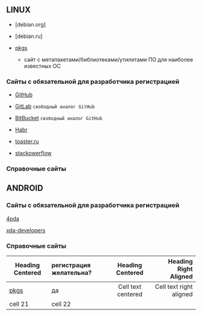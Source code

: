 
## LINUX

- [debian.org]
- [debian.ru]

- [pkgs](https://pkgs.org)
    - сайт с метапакетами/библиотеками/утилитами ПО для наиболее известных ОС

### Cайты с обязательной для разработчика регистрацией

- [GitHub](https://github.com)
- [GitLab](https://gitlab.org) `свободный аналог GitHub`
- [BitBucket](https://bitbucket.org) `свободный аналог GitHub`

- [Habr](https://habr.com)

- [toaster.ru](https://toaster.ru)

- [stackowerflow](https://stackowerflow.com)


### Справочные сайты


## ANDROID

### Cайты с обязательной для разработчика регистрацией

[4pda](4pda.ru)

[xda-developers](xda-developers.com)


### Справочные сайты



|    Heading Centered    | регистрация желательна?|  Heading Centered  |   Heading Right Aligned |
|------------------------|:-----------------------|:------------------:|------------------------:|
|[pkgs](https://pkgs.org)| да                     | Cell text centered | Cell text right aligned |
| cell 21                | cell 22                |
